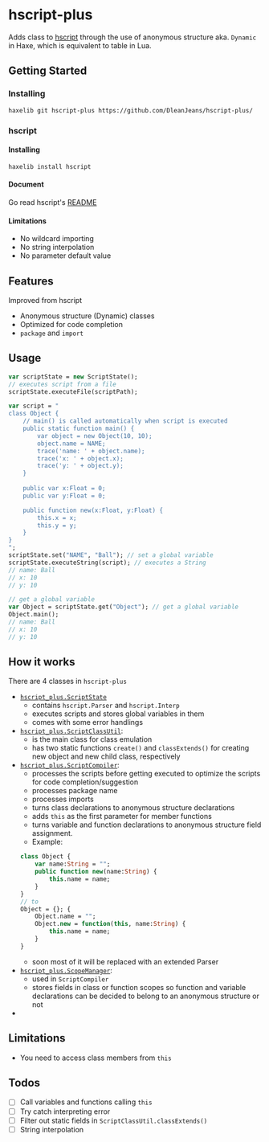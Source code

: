 # hscript-plus

Adds class to [hscript](https://github.com/HaxeFoundation/hscript) through the use of anonymous structure aka. `Dynamic` in Haxe, which is equivalent to table in Lua.

## Getting Started
### Installing
```
haxelib git hscript-plus https://github.com/DleanJeans/hscript-plus/
```

### hscript
#### Installing
```
haxelib install hscript
```

#### Document
Go read hscript's [README](https://github.com/HaxeFoundation/hscript/blob/master/README.md)

#### Limitations
- No wildcard importing
- No string interpolation
- No parameter default value

## Features
Improved from hscript

- Anonymous structure (Dynamic) classes
- Optimized for code completion
- `package` and `import`

## Usage
```haxe
var scriptState = new ScriptState();
// executes script from a file
scriptState.executeFile(scriptPath);

var script = "
class Object {
	// main() is called automatically when script is executed
	public static function main() {
		var object = new Object(10, 10);
		object.name = NAME;
		trace('name: ' + object.name);
		trace('x: ' + object.x);
		trace('y: ' + object.y);
	}
	
	public var x:Float = 0;
	public var y:Float = 0;

	public function new(x:Float, y:Float) {
		this.x = x;
		this.y = y;
	}
}
";
scriptState.set("NAME", "Ball"); // set a global variable
scriptState.executeString(script); // executes a String
// name: Ball
// x: 10
// y: 10

// get a global variable
var Object = scriptState.get("Object"); // get a global variable
Object.main();
// name: Ball
// x: 10
// y: 10
```

## How it works
There are 4 classes in `hscript-plus`
- [`hscript_plus.ScriptState`](https://github.com/DleanJeans/hscript-plus/blob/master/hscript_plus/ScriptState.hx)
	- contains `hscript.Parser` and `hscript.Interp`
	- executes scripts and stores global variables in them
	- comes with some error handlings
- [`hscript_plus.ScriptClassUtil`](https://github.com/DleanJeans/hscript-plus/blob/master/hscript_plus/ScriptClassUtil.hx):
	- is the main class for class emulation
	- has two static functions `create()` and `classExtends()` for creating new object and new child class, respectively
- [`hscript_plus.ScriptCompiler`](https://github.com/DleanJeans/hscript-plus/blob/master/hscript_plus/ScriptCompiler.hx):
	- processes the scripts before getting executed to optimize the scripts for code completion/suggestion
	- processes package name
	- processes imports
	- turns class declarations to anonymous structure declarations
	- adds `this` as the first parameter for member functions
	- turns variable and function declarations to anonymous structure field assignment.
	- Example:
	```Haxe
	class Object {
		var name:String = "";
		public function new(name:String) {
			this.name = name;
		}
	}
	// to
	Object = {}; {
		Object.name = "";
		Object.new = function(this, name:String) {
			this.name = name;
		}
	}
	```
	- soon most of it will be replaced with an extended Parser
- [`hscript_plus.ScopeManager`](https://github.com/DleanJeans/hscript-plus/blob/master/hscript_plus/ScopeManager.hx):
	- used in `ScriptCompiler`
	- stores fields in class or function scopes so function and variable declarations can be decided to belong to an anonymous structure or not
- 

## Limitations
- You need to access class members from `this` 

## Todos
- [ ] Call variables and functions calling `this`
- [ ] Try catch interpreting error
- [ ] Filter out static fields in `ScriptClassUtil.classExtends()`
- [ ] String interpolation